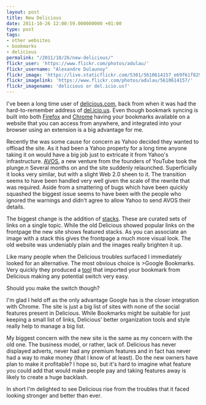 ```yaml
---
layout: post
title: New Delicious
date: 2011-10-26 12:00:59.000000000 +01:00
type: post
tags:
- other websites
- bookmarks
- delicious
permalink: "/2011/10/26/new-delicious/"
flickr_user: 'https://www.flickr.com/photos/adulau/'
flickr_username: "Alexandre Dulaunoy"
flickr_image: 'https://live.staticflickr.com/5301/5610614157_e69f61f829_w.jpg'
flickr_imagelink: 'https://www.flickr.com/photos/adulau/5610614157/'
flickr_imagename: 'delicious or del.icio.us?'
---
```

I've been a long time user of [delicious.com](http://www.delicious.com), back from when it was had
the hard-to-remember address of [del.icio.us](http://del.icio.us/). Even though bookmark syncing is
built into both [Firefox](https://services.mozilla.com/) and 
[Chrome](http://www.google.co.uk/support/chrome/bin/answer.py?answer=185277) having your bookmarks
available on a website that you can access from anywhere, and integrated into your browser using an extension
is a big advantage for me.

Recently the was some cause for concern as Yahoo decided they wanted to offload the site. As it had been a
Yahoo property for a long time anyone taking it on would have a big job just to extricate it from Yahoo's
infrastructure. [AVOS](http://avos.com/), a new venture from the founders of YouTube took the
plunge.n Several months on and the site suddenly relaunched. Superficially it looks very similar, but with a
slight Web 2.0 sheen to it. The transition seems to have been handled very well given the scale of the rewrite
that was required. Aside from a smattering of bugs which have been quickly squashed the biggest issue seems to
have been with the people who ignored the warnings and didn't agree to allow Yahoo to send AVOS their details.

The biggest change is the addition of [stacks](http://delicious.com/help#stack). These are curated
sets of links on a single topic. While the old Delicious showed popular links on the frontpage the new site
shows featured stacks. As you can associate an image with a stack this gives the frontpage a much more visual
look. The old website was undeniably plain and the images really brighten it up.

Like many people when the Delicious troubles surfaced I immediately looked for an alternative. The most
obvious choice is >Google Bookmarks</a>. Very quickly they produced a 
[tool](https://www.google.com/bookmarks/deliciousimport) that imported your bookmark from Delicious
making any potential switch very easy.

Should you make the switch though?

I'm glad I held off as the only advantage Google has is the closer integration with Chrome. The site is just a
big list of sites with none of the social features present in Delicious. While Bookmarks might be suitable for
just keeping a small list of links, Delicious' better organization tools and style really help to manage a big
list.

My biggest concern with the new site is the same as my concern with the old one. The business model, or
rather, lack of. Delicious has never displayed adverts, never had any premium features and in fact has never
had a way to make money (that I know of at least). Do the new owners have plan to make it profitable? I hope
so, but it's hard to imagine what feature you could add that would make people pay and taking features away is
likely to create a huge backlash.

In short I'm delighted to see Delicious rise from the troubles that it faced looking stronger and better than
ever.
